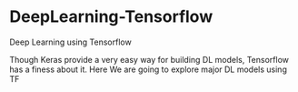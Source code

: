 # DeepLearning-Tensorflow
Deep Learning using Tensorflow

Though Keras provide a very easy way for building DL models, Tensorflow has a finess about it. Here We are going to explore major DL models using TF
